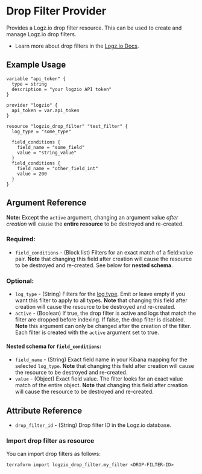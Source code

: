 # Drop Filter Provider

Provides a Logz.io drop filter resource. This can be used to create and manage Logz.io drop filters.

* Learn more about drop filters in the [Logz.io Docs](https://docs.logz.io/api/#tag/Drop-filters).

## Example Usage

```hcl
variable "api_token" {
  type = string
  description = "your logzio API token"
}

provider "logzio" {
  api_token = var.api_token
}

resource "logzio_drop_filter" "test_filter" {
  log_type = "some_type"

  field_conditions {
    field_name = "some_field"
    value = "string_value"
  }
  field_conditions {
    field_name = "other_field_int"
    value = 200
  }
}
```

## Argument Reference

**Note:** Except the `active` argument, changing an argument value _after creation_ will cause the **entire resource** to be destroyed and re-created.

### Required:
* `field_conditions` - (Block list) Filters for an exact match of a field:value pair. **Note** that changing this field after creation will cause the resource to be destroyed and re-created. See below for **nested schema**.

### Optional:
* `log_type` - (String) Filters for the [log type](https://docs.logz.io/user-guide/log-shipping/built-in-log-types.html). Emit or leave empty if you want this filter to apply to all types. **Note** that changing this field after creation will cause the resource to be destroyed and re-created. 
* `active` - (Boolean) If true, the drop filter is active and logs that match the filter are dropped before indexing. If false, the drop filter is disabled. **Note** this argument can only be changed after the creation of the filter. Each filter is created with the `active` argument set to true.

#### Nested schema for `field_conditions`:
* `field_name` - (String) Exact field name in your Kibana mapping for the selected `log_type`. **Note** that changing this field after creation will cause the resource to be destroyed and re-created.
* `value` - (Object) Exact field value. The filter looks for an exact value match of the entire object. **Note** that changing this field after creation will cause the resource to be destroyed and re-created.

##  Attribute Reference
* `drop_filter_id` - (String) Drop filter ID in the Logz.io database.

### Import drop filter as resource

You can import drop filters as follows:

```
terraform import logzio_drop_filter.my_filter <DROP-FILTER-ID>
```
